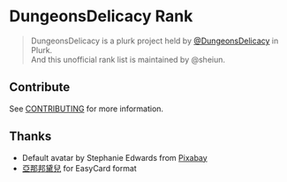 # DungeonsDelicacy Rank

> DungeonsDelicacy is a plurk project held by [@DungeonsDelicacy](https://www.plurk.com/DungeonsDelicacy) in Plurk.  
> And this unofficial rank list is maintained by @sheiun.

## Contribute

See [CONTRIBUTING](CONTRIBUTING.md) for more information.

## Thanks

- Default avatar by Stephanie Edwards from [Pixabay](https://pixabay.com/vectors/blank-profile-picture-mystery-man-973460/)
- [亞那邦黛兒](https://www.plurk.com/lilinimueh) for EasyCard format
